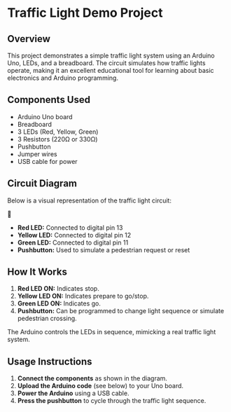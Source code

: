 # Traffic Light Demo Project

## Overview

This project demonstrates a simple traffic light system using an Arduino Uno, LEDs, and a breadboard. The circuit simulates how traffic lights operate, making it an excellent educational tool for learning about basic electronics and Arduino programming.

## Components Used

- Arduino Uno board
- Breadboard
- 3 LEDs (Red, Yellow, Green)
- 3 Resistors (220Ω or 330Ω)
- Pushbutton
- Jumper wires
- USB cable for power

## Circuit Diagram

Below is a visual representation of the traffic light circuit:

🚦

- **Red LED:** Connected to digital pin 13
- **Yellow LED:** Connected to digital pin 12
- **Green LED:** Connected to digital pin 11
- **Pushbutton:** Used to simulate a pedestrian request or reset

## How It Works

1. **Red LED ON:** Indicates stop.
2. **Yellow LED ON:** Indicates prepare to go/stop.
3. **Green LED ON:** Indicates go.
4. **Pushbutton:** Can be programmed to change light sequence or simulate pedestrian crossing.

The Arduino controls the LEDs in sequence, mimicking a real traffic light system.

## Usage Instructions

1. **Connect the components** as shown in the diagram.
2. **Upload the Arduino code** (see below) to your Uno board.
3. **Power the Arduino** using a USB cable.
4. **Press the pushbutton** to cycle through the traffic light sequence.

